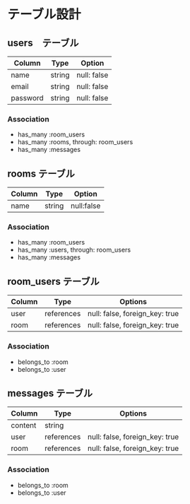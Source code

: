# テーブル設計

## users　テーブル

| Column   | Type   | Option      |
| ---------| ------ | ----------- |
| name     | string | null: false |
| email    | string | null: false |
|password  | string | null: false |

### Association
- has_many :room_users
- has_many :rooms, through: room_users
- has_many :messages

## rooms テーブル

| Column | Type   | Option     |
| ------ | ------ | ---------- |
| name   | string | null:false |

### Association

- has_many :room_users
- has_many :users, through: room_users
- has_many :messages

## room_users テーブル

| Column | Type       | Options                        |
| ------ | ---------- | ------------------------------ |
| user   | references | null: false, foreign_key: true |
| room   | references | null: false, foreign_key: true |

### Association

- belongs_to :room
- belongs_to :user

## messages テーブル

| Column  | Type       | Options                          |
| ------- | ---------- | -------------------------------- |
| content | string     |                                  |
| user    | references | null: false, foreign_key: true   |
| room    | references | null: false, foreign_key: true   |

### Association

- belongs_to :room
- belongs_to :user